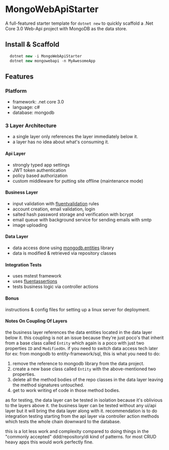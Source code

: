 # MongoWebApiStarter
A full-featured starter template for `dotnet new` to quickly scaffold a .Net Core 3.0 Web-Api project with MongoDB as the data store.

## Install & Scaffold
```csharp
  dotnet new -i MongoWebApiStarter
  dotnet new mongowebapi -n MyAwesomeApp
```

## Features

### Platform
- framework: .net core 3.0
- language: c#
- database: mongodb

### 3 Layer Architecture
- a single layer only references the layer immediately below it.
- a layer has no idea about what's consuming it.

#### Api Layer
- strongly typed app settings
- JWT token authentication
- policy based authorization
- custom middleware for putting site offline (maintenance mode)

#### Business Layer
- input validation with [fluentvalidation](https://fluentvalidation.net/) rules
- account creation, email validation, login
- salted hash password storage and verification with bcrypt
- email queue with background service for sending emails with smtp
- image uploading

#### Data Layer
- data access done using [mongodb.entities](https://github.com/dj-nitehawk/MongoDB.Entities) library
- data is modified & retrieved via repository classes

#### Integration Tests
- uses mstest framework
- uses [fluentassertions](https://fluentassertions.com/)
- tests business logic via controller actions

#### Bonus
instructions & config files for setting up a linux server for deployment.

#### Notes On Coupling Of Layers
the business layer references the data entities located in the data layer below it.
this coupling is not an issue because they're just poco's that inherit from a base class called `Entity` which again is a poco with just two properties `ID` and `ModifiedOn`. 
if you need to switch data access tech later for ex: from mongodb to entity-framework/sql, this is what you need to do:

1. remove the reference to mongodb library from the data project.
2. create a new base class called `Entity` with the above-mentioned two properties.
3. delete all the method bodies of the repo classes in the data layer leaving the method signatures untouched.
4. get to work writing ef code in those method bodies.

as for testing, the data layer can be tested in isolation because it's oblivious to the layers above it. 
the business layer can be tested without any ui/api layer but it will bring the data layer along with it.
recommendation is to do integration testing starting from the api layer via controller action methods which tests the whole chain downward to the database.

this is a lot less work and complexity compared to doing things in the "commonly accepted" ddd/repository/di kind of patterns.
for most CRUD heavy apps this would work perfectly fine.